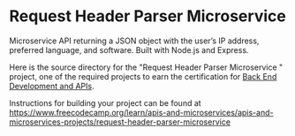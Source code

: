 # Request Header Parser Microservice

Microservice API returning a JSON object with the user’s IP address, preferred language, and software. Built with Node.js and Express.

Here is the source directory for the "Request Header Parser Microservice
" project, one of the required projects to earn the certification for [Back End Development and APIs](https://www.freecodecamp.org/learn/back-end-development-and-apis).

Instructions for building your project can be found at https://www.freecodecamp.org/learn/apis-and-microservices/apis-and-microservices-projects/request-header-parser-microservice
